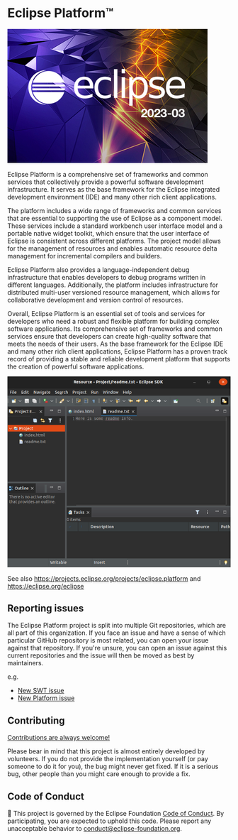 # Eclipse Platform™

![splash](https://raw.githubusercontent.com/eclipse-platform/eclipse.platform/master/platform/org.eclipse.platform/splash.png)

Eclipse Platform is a comprehensive set of frameworks and common services that collectively provide a powerful software development infrastructure. It serves as the base framework for the Eclipse integrated development environment (IDE) and many other rich client applications.

The platform includes a wide range of frameworks and common services that are essential to supporting the use of Eclipse as a component model. These services include a standard workbench user interface model and a portable native widget toolkit, which ensure that the user interface of Eclipse is consistent across different platforms. The project model allows for the management of resources and enables automatic resource delta management for incremental compilers and builders.

Eclipse Platform also provides a language-independent debug infrastructure that enables developers to debug programs written in different languages. Additionally, the platform includes infrastructure for distributed multi-user versioned resource management, which allows for collaborative development and version control of resources.

Overall, Eclipse Platform is an essential set of tools and services for developers who need a robust and flexible platform for building complex software applications. Its comprehensive set of frameworks and common services ensure that developers can create high-quality software that meets the needs of their users. As the base framework for the Eclipse IDE and many other rich client applications, Eclipse Platform has a proven track record of providing a stable and reliable development platform that supports the creation of powerful software applications.

![workbench](https://raw.githubusercontent.com/eclipse-platform/eclipse.platform.common/master/bundles/org.eclipse.platform.doc.isv/guide/images/workbench.png)

See also https://projects.eclipse.org/projects/eclipse.platform and https://eclipse.org/eclipse

## Reporting issues

The Eclipse Platform project is split into multiple Git repositories, which are all part of this organization. If you face an issue and have a sense of which particular GitHub repository is most related, you can open your issue against that repository. If you're unsure, you can open an issue against this current repositories and the issue will then be moved as best by maintainers.

e.g.
- [New SWT issue](https://github.com/eclipse-platform/eclipse.platform.swt/issues/new)
- [New Platform issue](https://github.com/eclipse-platform/eclipse.platform.ui/issues/new)

## Contributing

[Contributions are always welcome!](https://github.com/eclipse-platform/.github/blob/main/CONTRIBUTING.md)

Please bear in mind that this project is almost entirely developed by volunteers. If you do not provide the implementation yourself (or pay someone to do it for you), the bug might never get fixed. If it is a serious bug, other people than you might care enough to provide a fix.

## Code of Conduct
🤝 This project is governed by the Eclipse Foundation [Code of Conduct](https://github.com/eclipse-platform/.github/blob/main/CODE_OF_CONDUCT.md). By participating, you are expected to uphold this code. Please report any unacceptable behavior to [conduct@eclipse-foundation.org](mailto:conduct@eclipse-foundation.org).


